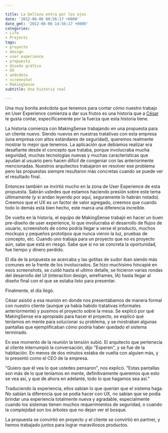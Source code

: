 ```yaml
---

title: La belleza entra por los ojos
date: '2012-06-06 09:56:17 +0000'
date_gmt: '2012-06-06 14:56:17 +0000'
categories:
- Life
- Projects
tags:
- proyecto
- design
- user experience
- propuesta
- diseño gráfico
- UX
- anécdota
- screenshot
- MakingSense
subtitle: Una historia real

---
```


Una muy bonita anécdota que tenemos para contar cómo nuestro trabajo en User Experience comienza a dar sus frutos es una historia que a [César](https://twitter.com/#!/cesardonofrio) le gusta contar, específicamente por la fuerza que esta historia tiene.

La historia comienza con MakingSense trabajando en una propuesta para un cliente nuevo. Siendo nuevos en nuestras tratativas con esta empresa (una empresa con altos estándares de seguridad), queremos realmente mostrar lo mejor que tenemos. La aplicación que debíamos realizar era desafiante desde el concepto que trataba, porque involucraba mucha seguridad, muchas tecnologías nuevas y muchas características que ayudan al usuario pero hacen difícil de congeniar con las anteriormente mencionadas. Nuestros arquitectos trabajaron en resolver ese problema pero las propuestas siempre resultaron más concretas cuando se puede ver el resultado final.

Entonces también se invirtió mucho en la zona de User Experience de esta propuesta. Sabrán ustedes que estamos haciendo presión sobre este tema últimamente (y si andan leyendo por aquí, seguramente lo habrán notado). Creemos que el UX es un factor de valor agregado, creemos que cuando todo lo demás está bien hecho, este marca una diferencia increíble.

De vuelta en la historia, el equipo de MakingSense trabajó en hacer un buen pre-diseño de user experience, lo que involucraba el desarrollo de flujos de usuario, screenshots de cómo podría llegar a verse el producto, muchos mockups y pequeños prototipos que nunca vieron la luz, pruebas de concepto, etc. Cuando uno trabaja para un proyecto que no es proyecto aún, sabe que está en riesgo. Sabe que si no se concreta la oportunidad, fue tiempo y dinero perdido.

El día de la propuesta se acercaba y las gotitas de sudor iban siendo más comunes en la frente de los involucrados. Se hizo muchisimo hincapié en esos screenshots, se cuidó hasta el ultimo detalle, se hicieron varias rondas del desarrollo del UI (interaction design, wireframes, IA) hasta llegar al diseño final con el que se estaba listo para presentar.

Finalmente, el día llegó.

César asistió a esa reunión en donde nos presentábamos de manera formal con nuestro cliente (aunque ya había habido tratativas informales anteriormente) y pusimos el proyecto sobre la mesa. Se explicó por qué MakingSense era apropiado para hacer el proyecto, se explicó qué teníamos en mente para solucionar su problema, y se mostraban algunas pantallas que ejemplificaban cómo podría haber quedado el sistema terminado.

En ese momento de la reunión la tensión subió. El arquitecto que pertenecía al cliente interrumpió la conversación, dijo "Esperen", y se fue de la habitación. En menos de dos minutos estaba de vuelta con alguien más, y lo presentó como el CEO de la empresa.

"Quiero que él vea lo que ustedes pensaron", nos explicó. "Estas pantallas son más de lo que teníamos en mente, definitivamente queremos que esto se vea así, y que de ahora en adelante, todo lo que hagamos sea así."

Traduciendo la experiencia, ellos sabían lo que querían que el sistema haga. No sabían la diferencia que se podía hacer con UX, no sabían que se podía brindar una experiencia totalmente nueva y agradable, especialmente cuando los sistemas tienen muchos requerimientos de seguridad, o cuando la complejidad son los árboles que no dejan ver el bosque.

La propuesta se convirtió en proyecto y el cliente se convirtió en partner, y hemos trabajado juntos para lograr maravillosos productos.
